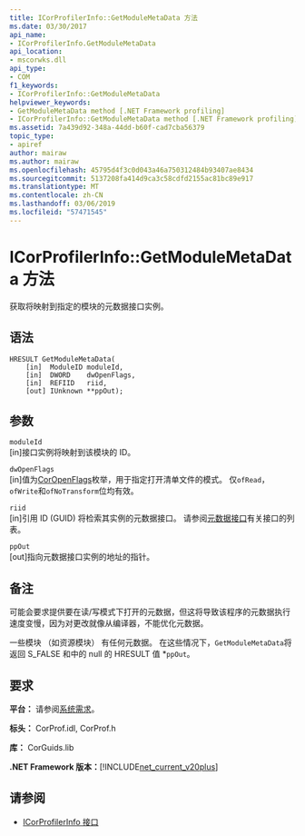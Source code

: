 ```yaml
---
title: ICorProfilerInfo::GetModuleMetaData 方法
ms.date: 03/30/2017
api_name:
- ICorProfilerInfo.GetModuleMetaData
api_location:
- mscorwks.dll
api_type:
- COM
f1_keywords:
- ICorProfilerInfo::GetModuleMetaData
helpviewer_keywords:
- GetModuleMetaData method [.NET Framework profiling]
- ICorProfilerInfo::GetModuleMetaData method [.NET Framework profiling]
ms.assetid: 7a439d92-348a-44dd-b60f-cad7cba56379
topic_type:
- apiref
author: mairaw
ms.author: mairaw
ms.openlocfilehash: 45795d4f3c0d043a46a750312484b93407ae8434
ms.sourcegitcommit: 5137208fa414d9ca3c58cdfd2155ac81bc89e917
ms.translationtype: MT
ms.contentlocale: zh-CN
ms.lasthandoff: 03/06/2019
ms.locfileid: "57471545"
---
```

# <a name="icorprofilerinfogetmodulemetadata-method"></a>ICorProfilerInfo::GetModuleMetaData 方法
获取将映射到指定的模块的元数据接口实例。  
  
## <a name="syntax"></a>语法  
  
```  
HRESULT GetModuleMetaData(  
    [in]  ModuleID moduleId,  
    [in]  DWORD    dwOpenFlags,  
    [in]  REFIID   riid,  
    [out] IUnknown **ppOut);  
```  
  
## <a name="parameters"></a>参数  
 `moduleId`  
 [in]接口实例将映射到该模块的 ID。  
  
 `dwOpenFlags`  
 [in]值为[CorOpenFlags](../../../../docs/framework/unmanaged-api/metadata/coropenflags-enumeration.md)枚举，用于指定打开清单文件的模式。 仅`ofRead`，`ofWrite`和`ofNoTransform`位均有效。  
  
 `riid`  
 [in]引用 ID (GUID) 将检索其实例的元数据接口。 请参阅[元数据接口](../../../../docs/framework/unmanaged-api/metadata/metadata-interfaces.md)有关接口的列表。  
  
 `ppOut`  
 [out]指向元数据接口实例的地址的指针。  
  
## <a name="remarks"></a>备注  
 可能会要求提供要在读/写模式下打开的元数据，但这将导致该程序的元数据执行速度变慢，因为对更改就像从编译器，不能优化元数据。  
  
 一些模块 （如资源模块） 有任何元数据。 在这些情况下，`GetModuleMetaData`将返回 S_FALSE 和中的 null 的 HRESULT 值 *`ppOut`。  
  
## <a name="requirements"></a>要求  
 **平台：** 请参阅[系统需求](../../../../docs/framework/get-started/system-requirements.md)。  
  
 **标头：** CorProf.idl, CorProf.h  
  
 **库：** CorGuids.lib  
  
 **.NET Framework 版本：**[!INCLUDE[net_current_v20plus](../../../../includes/net-current-v20plus-md.md)]  
  
## <a name="see-also"></a>请参阅
- [ICorProfilerInfo 接口](../../../../docs/framework/unmanaged-api/profiling/icorprofilerinfo-interface.md)
